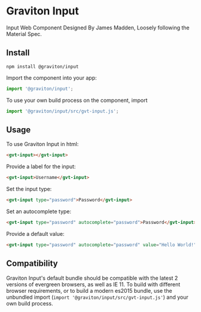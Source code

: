 # Graviton Input
Input Web Component Designed By James Madden, Loosely following the Material Spec.

## Install
```
npm install @graviton/input
```

Import the component into your app:
```js
import '@graviton/input';
```
To use your own build process on the component, import
```js
import '@graviton/input/src/gvt-input.js';
```

## Usage

To use Graviton Input in html:
```html
<gvt-input></gvt-input>
```

Provide a label for the input:
```html
<gvt-input>Username</gvt-input>
```

Set the input type:
```html
<gvt-input type="password">Password</gvt-input>
```

Set an autocomplete type:
```html
<gvt-input type="password" autocomplete="password">Password</gvt-input>
```

Provide a default value:
```html
<gvt-input type="password" autocomplete="password" value="Hello World!">Password</gvt-input>
```

## Compatibility

Graviton Input's default bundle should be compatible with the latest 2 versions of evergreen browsers, as well as IE 11. To build with different browser requirements, or to build a modern es2015 bundle, use the unbundled import (`import '@graviton/input/src/gvt-input.js'`) and your own build process.
